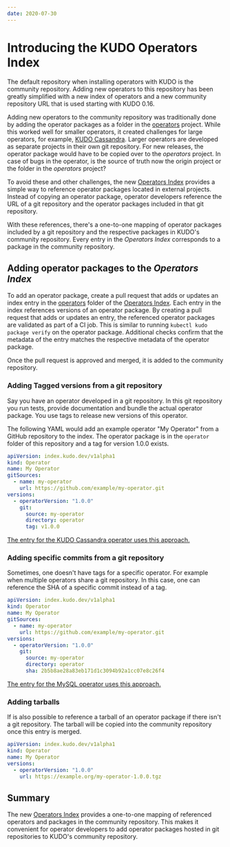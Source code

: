 ```yaml
---
date: 2020-07-30
---
```


# Introducing the KUDO Operators Index

The default repository when installing operators with KUDO is the community repository. Adding new operators to this repository has been greatly simplified with a new index of operators and a new community repository URL that is used starting with KUDO 0.16.

<!-- more -->

Adding new operators to the community repository was traditionally done by adding the operator packages as a folder in the [operators](https://github.com/kudobuilder/operators) project. While this worked well for smaller operators, it created challenges for large operators, for example, [KUDO Cassandra](https://github.com/mesosphere/kudo-cassandra-operator). Larger operators are developed as separate projects in their own git repository. For new releases, the operator package would have to be copied over to the _operators_ project. In case of bugs in the operator, is the source of truth now the origin project or the folder in the _operators_ project?

To avoid these and other challenges, the new [Operators Index](https://github.com/kudobuilder/operators-index) provides a simple way to reference operator packages located in external projects. Instead of copying an operator package, operator developers reference the URL of a git repository and the operator packages included in that git repository.

With these references, there's a one-to-one mapping of operator packages included by a git repository and the respective packages in KUDO's community repository. Every entry in the _Operators Index_ corresponds to a package in the community repository.

## Adding operator packages to the _Operators Index_

To add an operator package, create a pull request that adds or updates an index entry in the [operators](https://github.com/kudobuilder/operators-index/tree/main/operators) folder of the [Operators Index](https://github.com/kudobuilder/operators-index). Each entry in the index references versions of an operator package.
By creating a pull request that adds or updates an entry, the referenced operator packages are validated as part of a CI job. This is similar to running `kubectl kudo package verify` on the operator package. Additional checks confirm that the metadata of the entry matches the respective metadata of the operator package.

Once the pull request is approved and merged, it is added to the community repository.

### Adding Tagged versions from a git repository

Say you have an operator developed in a git repository. In this git repository you run tests, provide documentation and bundle the actual operator package. You use tags to release new versions of this operator.

The following YAML would add an example operator "My Operator" from a GitHub repository to the index. The operator package is in the `operator` folder of this repository and a tag for version 1.0.0 exists.

```yaml
apiVersion: index.kudo.dev/v1alpha1
kind: Operator
name: My Operator
gitSources:
  - name: my-operator
    url: https://github.com/example/my-operator.git
versions:
  - operatorVersion: "1.0.0"
    git:
      source: my-operator
      directory: operator
      tag: v1.0.0
```

[The entry for the KUDO Cassandra operator uses this approach.](https://github.com/kudobuilder/operators-index/blob/main/operators/cassandra.yaml)

### Adding specific commits from a git repository

Sometimes, one doesn't have tags for a specific operator. For example when multiple operators share a git repository. In this case, one can reference the SHA of a specific commit instead of a tag.

```yaml
apiVersion: index.kudo.dev/v1alpha1
kind: Operator
name: My Operator
gitSources:
  - name: my-operator
    url: https://github.com/example/my-operator.git
versions:
  - operatorVersion: "1.0.0"
    git:
      source: my-operator
      directory: operator
      sha: 2b5b8ae28a83eb171d1c3094b92a1cc07e8c26f4
```

[The entry for the MySQL operator uses this approach.](https://github.com/kudobuilder/operators-index/blob/main/operators/mysql.yaml)

### Adding tarballs

If is also possible to reference a tarball of an operator package if there isn't a git repository. The tarball will be copied into the community repository once this entry is merged.

```yaml
apiVersion: index.kudo.dev/v1alpha1
kind: Operator
name: My Operator
versions:
  - operatorVersion: "1.0.0"
    url: https://example.org/my-operator-1.0.0.tgz
```

## Summary

The new [Operators Index](https://github.com/kudobuilder/operators-index) provides a one-to-one mapping of referenced operators and packages in the community repository. This makes it convenient for operator developers to add operator packages hosted in git repositories to KUDO's community repository.

<Authors about="nfnt" />
